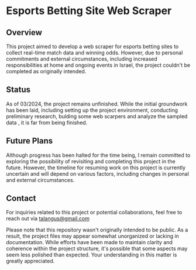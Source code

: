 # Esports Betting Site Web Scraper

## Overview

This project aimed to develop a web scraper for esports betting sites to collect real-time match data and winning odds. However, due to personal commitments and external circumstances, including increased responsibilities at home and ongoing events in Israel, the project couldn't be completed as originally intended.

## Status
As of  03/2024, the project remains unfinished.
While the initial groundwork has been laid, including setting up the project environment, conducting preliminary research, bulding some web scarpers and analyze the sampled data , it is far from being finished.

## Future Plans
Although progress has been halted for the time being, I remain committed to exploring the possibility of revisiting and completing this project in the future. However, the timeline for resuming work on this project is currently uncertain and will depend on various factors, including changes in personal and external circumstances.

## Contact
For inquiries related to this project or potential collaborations, feel free to reach out via talangus@gmail.com


Please note that this repository wasn't originally intended to be public. As a result, the project files may appear somewhat unorganized or lacking in documentation. While efforts have been made to maintain clarity and coherence within the project structure, it's possible that some aspects may seem less polished than expected. Your understanding in this matter is greatly appreciated.
